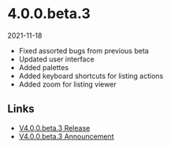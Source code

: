 # 4.0.0.beta.3

2021-11-18

- Fixed assorted bugs from previous beta
- Updated user interface
- Added palettes
- Added keyboard shortcuts for listing actions
- Added zoom for listing viewer

## Links

- [V4.0.0.beta.3 Release](https://chevereto.com/community/threads/chevereto-v4-0-0-beta-3.13945/)
- [V4.0.0.beta.3 Announcement](https://chevereto.com/community/threads/chevereto-v4-0-0-beta-3-announcement.13911/)
